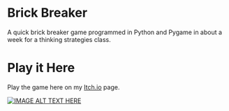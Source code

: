 # Brick Breaker

A quick brick breaker game programmed in Python and Pygame in about a week for a thinking strategies class. 

# Play it Here
Play the game here on my [Itch.io](https://longestboi.itch.io/brick-breaker) page.

[![IMAGE ALT TEXT HERE](https://img.youtube.com/vi/bsU9LKVbtQY/0.jpg)](https://www.youtube.com/watch?v=bsU9LKVbtQY)
